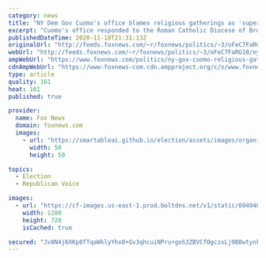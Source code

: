 ```yaml
---
category: news
title: "NY Dem Gov Cuomo's office blames religious gatherings as 'super-spreaders,' not Biden celebrations"
excerpt: "Cuomo's office responded to the Roman Catholic Diocese of Brooklyn's petition for emergency relief."
publishedDateTime: 2020-11-18T21:31:13Z
originalUrl: "http://feeds.foxnews.com/~r/foxnews/politics/~3/oFeC7FaRG18/ny-gov-cuomo-religious-gatherings-preferential-treatment-scotus-filing"
webUrl: "http://feeds.foxnews.com/~r/foxnews/politics/~3/oFeC7FaRG18/ny-gov-cuomo-religious-gatherings-preferential-treatment-scotus-filing"
ampWebUrl: "https://www.foxnews.com/politics/ny-gov-cuomo-religious-gatherings-preferential-treatment-scotus-filing.amp"
cdnAmpWebUrl: "https://www-foxnews-com.cdn.ampproject.org/c/s/www.foxnews.com/politics/ny-gov-cuomo-religious-gatherings-preferential-treatment-scotus-filing.amp"
type: article
quality: 161
heat: 161
published: true

provider:
  name: Fox News
  domain: foxnews.com
  images:
    - url: "https://smartableai.github.io/election/assets/images/organizations/foxnews.com-50x50.jpg"
      width: 50
      height: 50

topics:
  - Election
  - Republican Voice

images:
  - url: "https://cf-images.us-east-1.prod.boltdns.net/v1/static/694940094001/ecb79142-e591-4f8d-b94b-537cfef2a225/01381103-38da-4c6a-bb08-4d9d41678d54/1280x720/match/image.jpg"
    width: 1280
    height: 720
    isCached: true

secured: "Jv8N4j6XKp0fTqaWklyYhx8+Gv3qhcuiNPru+goS3ZBVCfOgczxLj9B8wtynk1p24XXP2BSDaik8Fh484sO8OUYaiP+tuHSkjWjnOmTYXVljNWx8TBfAOHFwnjk0VxOtWtnRKHUFNYubthhrmPUshvcW8bTn4otiEXOft1twarre3qc4P5o/1pysTb4dl7+7BOPLAg2WHg1ijyx4yh2HY5YQwd+EQ98qtJemDjrmSQbOOCoripU4AQd2p3kKdrvJkhV9AGqJKzpDliOYWNnd79ZOdgHMxUrTrY0+lAthEl2v3qiXUQC5sD21C6v0KVrPdM1DaaXIyuMNWmKVS3dsuDol9CLD85+E+q+gFQ9Y95M=;O8bMeraJDmYIal5j2kPygA=="
---
```


